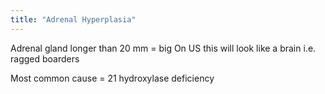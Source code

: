 ```yaml
---
title: "Adrenal Hyperplasia"
---
```

Adrenal gland longer than 20 mm = big 
On US this will look like a brain i.e. ragged boarders 

Most common cause = 21 hydroxylase deficiency

